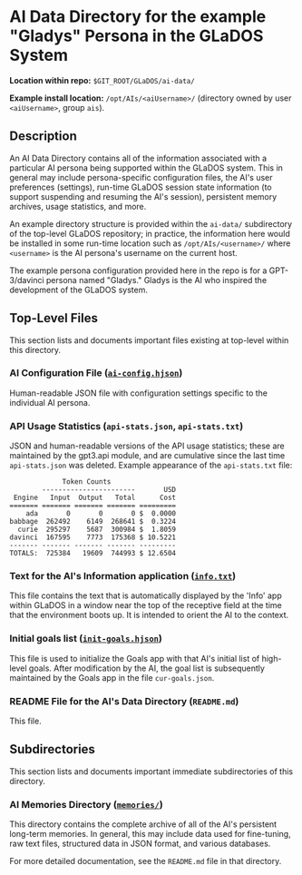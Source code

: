 # AI Data Directory for the example "Gladys" Persona in the GLaDOS System

**Location within repo:** `$GIT_ROOT/GLaDOS/ai-data/`

**Example install location:** `/opt/AIs/<aiUsername>/` (directory owned by user `<aiUsername>`, group `ais`).

## Description

An AI Data Directory contains all of the information associated with a particular AI
persona being supported within the GLaDOS system.  This in general may include 
persona-specific configuration files, the AI's user preferences (settings), run-time
GLaDOS session state information (to support suspending and resuming the AI's session), 
persistent memory archives, usage statistics, and more.

An example directory structure is provided within the `ai-data/` subdirectory of the
top-level GLaDOS repository; in practice, the information here would be installed in
some run-time location such as `/opt/AIs/<username>/` where `<username>` is the AI
persona's username on the current host.

The example persona configuration provided here in the repo is for a GPT-3/davinci 
persona named "Gladys." Gladys is the AI who inspired the development of the GLaDOS
system.

## Top-Level Files

This section lists and documents important files existing at top-level within this directory.

### AI Configuration File ([`ai-config.hjson`](ai-config.hjson "ai-config.hjson file"))

Human-readable JSON file with configuration settings specific to the individual AI persona.

### API Usage Statistics (`api-stats.json`, `api-stats.txt`)

JSON and human-readable versions of the API usage statistics; these are maintained by
the gpt3.api module, and are cumulative since the last time `api-stats.json` was deleted.
Example appearance of the `api-stats.txt` file:

	             Token Counts
	        -----------------------       USD
	 Engine   Input  Output   Total      Cost
	======= ======= ======= ======= =========
	    ada       0       0       0 $  0.0000
	babbage  262492    6149  268641 $  0.3224
	  curie  295297    5687  300984 $  1.8059
	davinci  167595    7773  175368 $ 10.5221
	------- ------- ------- ------- ---------
	TOTALS:  725384   19609  744993 $ 12.6504

### Text for the AI's Information application ([`info.txt`](info.txt "info.txt file"))

This file contains the text that is automatically displayed by the 'Info' app
within GLaDOS in a window near the top of the receptive field at the time that
the environment boots up.  It is intended to orient the AI to the context.

### Initial goals list ([`init-goals.hjson`](init-goals.hjson "init-goals.hjson file"))

This file is used to initialize the Goals app with that AI's initial list of
high-level goals.  After modification by the AI, the goal list is subsequently
maintained by the Goals app in the file `cur-goals.json`.

### README File for the AI's Data Directory (`README.md`)

This file.

## Subdirectories

This section lists and documents important immediate subdirectories of this directory.

### AI Memories Directory ([`memories/`](memories "memories/ directory"))

This directory contains the complete archive of all of the AI's persistent 
long-term memories.  In general, this may include data used for fine-tuning,
raw text files, structured data in JSON format, and various databases.  

For more detailed documentation, see the `README.md` file in that directory.